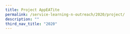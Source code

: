 ```yaml
---
title: Project AppEATite
permalink: /service-learning-n-outreach/2020/project/
description: ""
third_nav_title: "2020"
---
```

